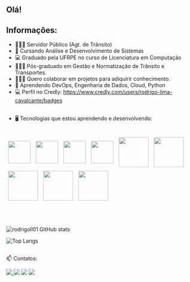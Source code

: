 ## Olá!

<h2 align="left">Informações:</h2>
  
- 👮🏼‍♂️ Servidor Público (Agt. de Trânsito)
- 🌱 Cursando Análise e Desenvolvimento de Sistemas
- 💻 Graduado pela UFRPE no curso de Licenciatura em Computação
- 👮🏼‍♂️ Pós-graduado em Gestão e Normatização de Trânsito e Transportes.
- 🧑🏼‍💻 Quero colaborar em projetos para adiquirir conhecimento.
- 🤔 Aprendendo DevOps, Engenharia de Dados, Cloud, Python
- 💻 Perfil no Credly: https://www.credly.com/users/rodrigo-lima-cavalcante/badges

##
  
- 🖥️ Tecnologias que estou aprendendo e desenvolvendo:

<div style="display: inline_block"><br>
  <img align="center" height="60" width="60" src="https://cdn.jsdelivr.net/gh/devicons/devicon/icons/html5/html5-plain-wordmark.svg" vspace="5" hspace="5"/>
  <img align="center" height="60" width="60" src="https://cdn.jsdelivr.net/gh/devicons/devicon/icons/css3/css3-plain-wordmark.svg" vspace="5" hspace="5"/>
  <img align="center" height="60" width="60" src="https://cdn.jsdelivr.net/gh/devicons/devicon/icons/javascript/javascript-original.svg" vspace="5" hspace="5"/>
  <img align="center" height="60" width="60" src="https://cdn.jsdelivr.net/gh/devicons/devicon/icons/python/python-original.svg" vspace="5" hspace="5"/>
  <img align="center" height="80" width="80" src="https://cdn.jsdelivr.net/gh/devicons/devicon/icons/amazonwebservices/amazonwebservices-plain-wordmark.svg" vspace="5" hspace="5"/>
  <img align="center" height="80" width="80" src="https://cdn.jsdelivr.net/gh/devicons/devicon/icons/googlecloud/googlecloud-original.svg" vspace="5" hspace="5"/>
  <img align="center" height="80" width="80" src="https://cdn.jsdelivr.net/gh/devicons/devicon/icons/azure/azure-original-wordmark.svg" vspace="5" hspace="5"/>         
  <img align="center" height="80" width="80" src="https://cdn.jsdelivr.net/gh/devicons/devicon/icons/oracle/oracle-original.svg" vspace="5" hspace="5"/>
  <img align="center" height="80" width="80" src="https://cdn.jsdelivr.net/gh/devicons/devicon/icons/ubuntu/ubuntu-plain-wordmark.svg" vspace="5" hspace="5"/>
</div><br><br>   

##

![rodrigoll01 GitHub stats](https://github-readme-stats.vercel.app/api?username=rodrigoll01&show_icons=true&theme=transparent)

![Top Langs](https://github-readme-stats.vercel.app/api/top-langs/?username=rodrigoll01&hide_progress=true)

##

📫 Contatos:

<div>
  <a href="https://instagram.com/rodrigoll01" target="_blank"><img src="https://img.shields.io/badge/Instagram-E4405F?style=for-the-badge&logo=instagram&logoColor=white target="_blank">   </a>
  <a href = "mailto:tux.mcl@gmail.com" target="_blank"><img src="https://img.shields.io/badge/Gmail-D14836?style=for-the-badge&logo=gmail&logoColor=white" target="_blank"></a>
  <a href="https://www.linkedin.com/in/rodrigo-lima-cavalcante" target="_blank"><img src="https://img.shields.io/badge/LinkedIn-0077B5?style=for-the-badge&logo=linkedin&logoColor=white     target="_blank"></a>
  <a href="https://twitter.com/Rodrigoll01" target="_blank"><img src="https://img.shields.io/badge/Twitter-1DA1F2?style=for-the-badge&logo=twitter&logoColor=white target="_blank">   </a>
</div>

